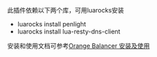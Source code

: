 此插件依赖以下两个库，可用luarocks安装

- luarocks install penlight
- luarocks install lua-resty-dns-client

安装和使用文档可参考[Orange Balancer 安装及使用](http://zhjwpku.com/2017/11/14/orange-balancer-plugin-tutorial.html)